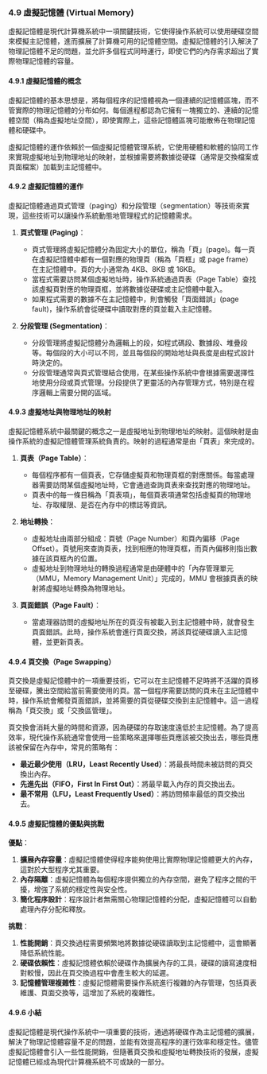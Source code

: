 ### 4.9 虛擬記憶體 (Virtual Memory)

虛擬記憶體是現代計算機系統中一項關鍵技術，它使得操作系統可以使用硬碟空間來模擬主記憶體，進而擴展了計算機可用的記憶體空間。虛擬記憶體的引入解決了物理記憶體不足的問題，並允許多個程式同時運行，即使它們的內存需求超出了實際物理記憶體的容量。

#### 4.9.1 虛擬記憶體的概念

虛擬記憶體的基本思想是，將每個程序的記憶體視為一個連續的記憶體區塊，而不管實際的物理記憶體的分布如何。每個進程都認為它擁有一塊獨立的、連續的記憶體空間（稱為虛擬地址空間），即使實際上，這些記憶體區塊可能散佈在物理記憶體和硬碟中。

虛擬記憶體的運作依賴於一個虛擬記憶體管理系統，它使用硬體和軟體的協同工作來實現虛擬地址到物理地址的映射，並根據需要將數據從硬碟（通常是交換檔案或頁面檔案）加載到主記憶體中。

#### 4.9.2 虛擬記憶體的運作

虛擬記憶體通過頁式管理（paging）和分段管理（segmentation）等技術來實現，這些技術可以讓操作系統動態地管理程式的記憶體需求。

1. **頁式管理 (Paging)**：
   - 頁式管理將虛擬記憶體分為固定大小的單位，稱為「頁」(page)。每一頁在虛擬記憶體中都有一個對應的物理頁（稱為「頁框」或 page frame）在主記憶體中。頁的大小通常為 4KB、8KB 或 16KB。
   - 當程式需要訪問某個虛擬地址時，操作系統通過頁表（Page Table）查找該虛擬頁對應的物理頁框，並將數據從硬碟或主記憶體中載入。
   - 如果程式需要的數據不在主記憶體中，則會觸發「頁面錯誤」(page fault)，操作系統會從硬碟中讀取對應的頁並載入主記憶體。

2. **分段管理 (Segmentation)**：
   - 分段管理將虛擬記憶體分為邏輯上的段，如程式碼段、數據段、堆疊段等。每個段的大小可以不同，並且每個段的開始地址與長度是由程式設計時決定的。
   - 分段管理通常與頁式管理結合使用，在某些操作系統中會根據需要選擇性地使用分段或頁式管理。分段提供了更靈活的內存管理方式，特別是在程序邏輯上需要分開的區域。

#### 4.9.3 虛擬地址與物理地址的映射

虛擬記憶體系統中最關鍵的概念之一是虛擬地址到物理地址的映射。這個映射是由操作系統的虛擬記憶體管理系統負責的。映射的過程通常是由「頁表」來完成的。

1. **頁表（Page Table）**：
   - 每個程序都有一個頁表，它存儲虛擬頁和物理頁框的對應關係。每當處理器需要訪問某個虛擬地址時，它會通過查詢頁表來查找對應的物理地址。
   - 頁表中的每一條目稱為「頁表項」，每個頁表項通常包括虛擬頁的物理地址、存取權限、是否在內存中的標誌等資訊。

2. **地址轉換**：
   - 虛擬地址由兩部分組成：頁號（Page Number）和頁內偏移（Page Offset）。頁號用來查詢頁表，找到相應的物理頁框，而頁內偏移則指出數據在該頁框內的位置。
   - 虛擬地址到物理地址的轉換過程通常是由硬體中的「內存管理單元（MMU，Memory Management Unit）」完成的，MMU 會根據頁表的映射將虛擬地址轉換為物理地址。

3. **頁面錯誤（Page Fault）**：
   - 當處理器訪問的虛擬地址所在的頁沒有被載入到主記憶體中時，就會發生頁面錯誤。此時，操作系統會進行頁面交換，將該頁從硬碟讀入主記憶體，並更新頁表。

#### 4.9.4 頁交換（Page Swapping）

頁交換是虛擬記憶體中的一項重要技術，它可以在主記憶體不足時將不活躍的頁移至硬碟，騰出空間給當前需要使用的頁。當一個程序需要訪問的頁未在主記憶體中時，操作系統會觸發頁面錯誤，並將需要的頁從硬碟交換到主記憶體中。這一過程稱為「頁交換」或「交換區管理」。

頁交換會消耗大量的時間和資源，因為硬碟的存取速度遠低於主記憶體。為了提高效率，現代操作系統通常會使用一些策略來選擇哪些頁應該被交換出去，哪些頁應該被保留在內存中，常見的策略有：

- **最近最少使用（LRU，Least Recently Used）**：將最長時間未被訪問的頁交換出內存。
- **先進先出（FIFO，First In First Out）**：將最早載入內存的頁交換出去。
- **最不常用（LFU，Least Frequently Used）**：將訪問頻率最低的頁交換出去。

#### 4.9.5 虛擬記憶體的優點與挑戰

**優點**：

1. **擴展內存容量**：虛擬記憶體使得程序能夠使用比實際物理記憶體更大的內存，這對於大型程序尤其重要。
2. **內存隔離**：虛擬記憶體為每個程序提供獨立的內存空間，避免了程序之間的干擾，增強了系統的穩定性與安全性。
3. **簡化程序設計**：程序設計者無需關心物理記憶體的分配，虛擬記憶體可以自動處理內存分配和釋放。

**挑戰**：

1. **性能開銷**：頁交換過程需要頻繁地將數據從硬碟讀取到主記憶體中，這會顯著降低系統性能。
2. **硬碟依賴性**：虛擬記憶體依賴於硬碟作為擴展內存的工具，硬碟的讀寫速度相對較慢，因此在頁交換過程中會產生較大的延遲。
3. **記憶體管理複雜性**：虛擬記憶體需要操作系統進行複雜的內存管理，包括頁表維護、頁面交換等，這增加了系統的複雜性。

#### 4.9.6 小結

虛擬記憶體是現代操作系統中一項重要的技術，通過將硬碟作為主記憶體的擴展，解決了物理記憶體容量不足的問題，並能有效提高程序的運行效率和穩定性。儘管虛擬記憶體會引入一些性能開銷，但隨著頁交換和虛擬地址轉換技術的發展，虛擬記憶體已經成為現代計算機系統不可或缺的一部分。